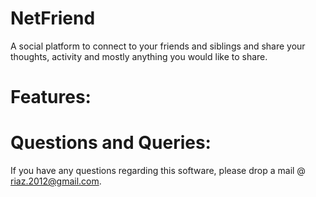 NetFriend
=========

A social platform to connect to your friends and siblings and share your thoughts, activity and mostly anything you would like to share.


Features:
=============


Questions and Queries:
=============================
If you have any questions regarding this software, please drop a mail @ riaz.2012@gmail.com.
